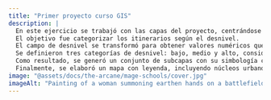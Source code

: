 ```yaml
---
title: "Primer proyecto curso GIS"
description: |
  En este ejercicio se trabajó con las capas del proyecto, centrándose en "itinerarios.shp".
  El objetivo fue categorizar los itinerarios según el desnivel.
  El campo de desnivel se transformó para obtener valores numéricos que permitieran establecer rangos.
  Se definieron tres categorías de desnivel: bajo, medio y alto, considerando valores atípicos.
  Como resultado, se generó un conjunto de subcapas con su simbología correspondiente.
  Finalmente, se elaboró un mapa con leyenda, incluyendo núcleos urbanos y límites municipales, como parte del Módulo 1 del curso de Especialista en QGIS.
image: "@assets/docs/the-arcane/mage-schools/cover.jpg"
imageAlt: "Painting of a woman summoning earthen hands on a battlefield"
---
```

